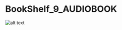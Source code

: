 # BookShelf_9_AUDIOBOOK
![alt text](https://github.com/thuc753951/BookShelf_DynamicUI_Fragment_Delays/blob/[branch]/image.jpg?raw=true)
